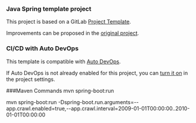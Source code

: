 ### Java Spring template project

This project is based on a GitLab [Project Template](https://docs.gitlab.com/ee/gitlab-basics/create-project.html).

Improvements can be proposed in the [original project](https://gitlab.com/gitlab-org/project-templates/spring).

### CI/CD with Auto DevOps

This template is compatible with [Auto DevOps](https://docs.gitlab.com/ee/topics/autodevops/).

If Auto DevOps is not already enabled for this project, you can [turn it on](https://docs.gitlab.com/ee/topics/autodevops/#enabling-auto-devops) in the project settings.

###Maven Commands
mvn spring-boot:run

mvn spring-boot:run -Dspring-boot.run.arguments=--app.crawl.enabled=true,--app.crawl.interval=2009-01-01T00:00:00..2010-01-01T00:00:00